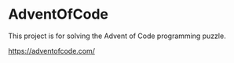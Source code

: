 # AdventOfCode

This project is for solving the Advent of Code programming puzzle.

https://adventofcode.com/